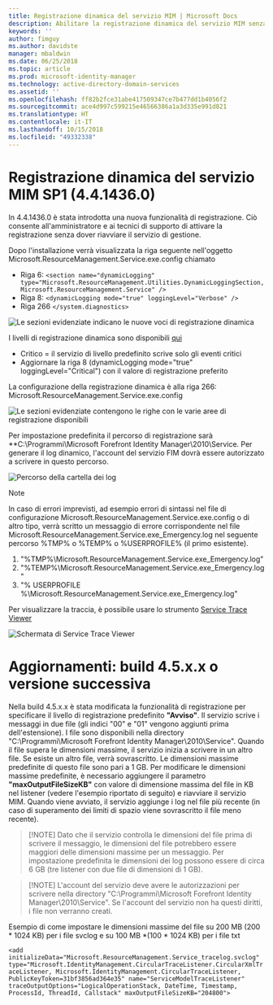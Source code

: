 ```yaml
---
title: Registrazione dinamica del servizio MIM | Microsoft Docs
description: Abilitare la registrazione dinamica del servizio MIM senza dover riavviare il servizio di gestione
keywords: ''
author: fimguy
ms.author: davidste
manager: mbaldwin
ms.date: 06/25/2018
ms.topic: article
ms.prod: microsoft-identity-manager
ms.technology: active-directory-domain-services
ms.assetid: ''
ms.openlocfilehash: ff82b2fce31abe417509347ce7b477dd1b4056f2
ms.sourcegitcommit: ace4d997c599215e46566386a1a3d335e991d821
ms.translationtype: HT
ms.contentlocale: it-IT
ms.lasthandoff: 10/15/2018
ms.locfileid: "49332338"
---
```

# <a name="mim-sp1-4414360--service-dynamic-logging"></a>Registrazione dinamica del servizio MIM SP1 (4.4.1436.0)
In 4.4.1436.0 è stata introdotta una nuova funzionalità di registrazione. Ciò consente all'amministratore e ai tecnici di supporto di attivare la registrazione senza dover riavviare il servizio di gestione.

Dopo l'installazione verrà visualizzata la riga seguente nell'oggetto Microsoft.ResourceManagement.Service.exe.config chiamato

*   Riga 6: ``<section name="dynamicLogging" type="Microsoft.ResourceManagement.Utilities.DynamicLoggingSection, Microsoft.ResourceManagement.Service" />``
*   Riga 8:  ``<dynamicLogging mode="true" loggingLevel="Verbose" />``
*   Riga 266 ``</system.diagnostics> ``

![Le sezioni evidenziate indicano le nuove voci di registrazione dinamica](media/mim-service-dynamic-logging/screen01.png)

I livelli di registrazione dinamica sono disponibili [qui](https://msdn.microsoft.com/library/ms733025(v=vs.110).aspx#Anchor_3)

- Critico = il servizio di livello predefinito scrive solo gli eventi critici
- Aggiornare la riga 8 (dynamicLogging mode="true" loggingLevel="Critical") con il valore di registrazione preferito

La configurazione della registrazione dinamica è alla riga 266: Microsoft.ResourceManagement.Service.exe.config

![Le sezioni evidenziate contengono le righe con le varie aree di registrazione disponibili](media/mim-service-dynamic-logging/screen02.png)

Per impostazione predefinita il percorso di registrazione sarà **C:\Programmi\Microsoft Forefront Identity Manager\2010\Service. Per generare il log dinamico, l'account del servizio FIM dovrà essere autorizzato a scrivere in questo percorso.

![Percorso della cartella dei log](media/mim-service-dynamic-logging/screen03.png)

> [!NOTE]
>  In caso di errori imprevisti, ad esempio errori di sintassi nel file di configurazione Microsoft.ResourceManagement.Service.exe.config o di altro tipo, verrà scritto un messaggio di errore corrispondente nel file Microsoft.ResourceManagement.Service.exe_Emergency.log nel seguente percorso %TMP% o %TEMP% o %USERPROFILE% (il primo esistente).  
> 1. "%TMP%\Microsoft.ResourceManagement.Service.exe_Emergency.log"
> 2. "%TEMP%\Microsoft.ResourceManagement.Service.exe_Emergency.log"
> 3. "% USERPROFILE %\Microsoft.ResourceManagement.Service.exe_Emergency.log"

Per visualizzare la traccia, è possibile usare lo strumento [Service Trace Viewer](https://msdn.microsoft.com//library/aa751795(v=vs.110).aspx)

 ![Schermata di Service Trace Viewer](media/mim-service-dynamic-logging/screen04.png)

# <a name="updates-build-45xx-or-greater"></a>Aggiornamenti: build 4.5.x.x o versione successiva

Nella build 4.5.x.x è stata modificata la funzionalità di registrazione per specificare il livello di registrazione predefinito **"Avviso"**. Il servizio scrive i messaggi in due file (gli indici "00" e "01" vengono aggiunti prima dell'estensione). I file sono disponibili nella directory "C:\Programmi\Microsoft Forefront Identity Manager\2010\Service". Quando il file supera le dimensioni massime, il servizio inizia a scrivere in un altro file. Se esiste un altro file, verrà sovrascritto. Le dimensioni massime predefinite di questo file sono pari a 1 GB. Per modificare le dimensioni massime predefinite, è necessario aggiungere il parametro **"maxOutputFileSizeKB"** con valore di dimensione massima del file in KB nel listener (vedere l'esempio riportato di seguito) e riavviare il servizio MIM. Quando viene avviato, il servizio aggiunge i log nel file più recente (in caso di superamento dei limiti di spazio viene sovrascritto il file meno recente). 

> [!NOTE] Dato che il servizio controlla le dimensioni del file prima di scrivere il messaggio, le dimensioni del file potrebbero essere maggiori delle dimensioni massime per un messaggio. Per impostazione predefinita le dimensioni dei log possono essere di circa 6 GB (tre listener con due file di dimensioni di 1 GB).

> [!NOTE] L'account del servizio deve avere le autorizzazioni per scrivere nella directory "C:\Programmi\Microsoft Forefront Identity Manager\2010\Service". Se l'account del servizio non ha questi diritti, i file non verranno creati.

Esempio di come impostare le dimensioni massime del file su 200 MB (200 * 1024 KB) per i file svclog e su 100 MB *(100 * 1024 KB) per i file txt

`<add initializeData="Microsoft.ResourceManagement.Service_tracelog.svclog" type="Microsoft.IdentityManagement.CircularTraceListener.CircularXmlTraceListener, Microsoft.IdentityManagement.CircularTraceListener, PublicKeyToken=31bf3856ad364e35" name="ServiceModelTraceListener" traceOutputOptions="LogicalOperationStack, DateTime, Timestamp, ProcessId, ThreadId, Callstack" maxOutputFileSizeKB="204800">`
